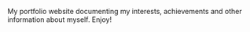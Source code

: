 My portfolio website documenting my interests, achievements and other information about myself. Enjoy!
